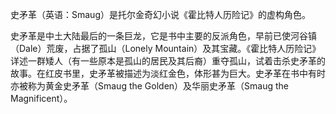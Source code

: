 史矛革（英语：Smaug）是托尔金奇幻小说《霍比特人历险记》的虚构角色。

史矛革是中土大陆最后的一条巨龙，它是书中主要的反派角色，早前已使河谷镇（Dale）荒废，占据了孤山（Lonely Mountain）及其宝藏。《霍比特人历险记》详述一群矮人（有一些原本是孤山的居民及其后裔）重夺孤山，试着击杀史矛革的故事。在红皮书里，史矛革被描述为淡红金色，体形甚为巨大。史矛革在书中有时亦被称为黄金史矛革（Smaug the Golden）及华丽史矛革（Smaug the Magnificent）。
